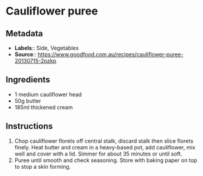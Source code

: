 # Cauliflower puree

## Metadata

- **Labels**:: Side, Vegetables
- **Source**:: <https://www.goodfood.com.au/recipes/cauliflower-puree-20130715-2pzkp>

## Ingredients

- 1 medium cauliflower head
- 50g butter
- 185ml thickened cream

## Instructions

1. Chop cauliflower florets off central stalk, discard stalk then slice florets finely. Heat butter and cream in a heavy-based pot, add cauliflower, mix well and cover with a lid. Simmer for about 35 minutes or until soft.
2. Puree until smooth and check seasoning. Store with baking paper on top to stop a skin forming.
